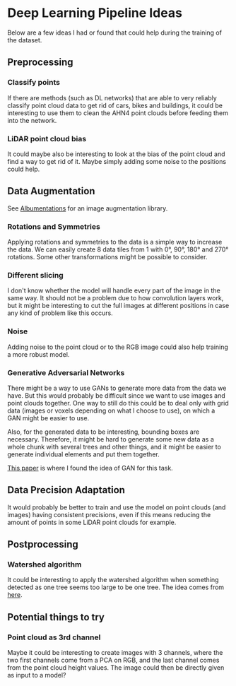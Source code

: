 # Deep Learning Pipeline Ideas

Below are a few ideas I had or found that could help during the training of the dataset.

## Preprocessing

### Classify points

If there are methods (such as DL networks) that are able to very reliably classify point cloud data to get rid of cars, bikes and buildings, it could be interesting to use them to clean the AHN4 point clouds before feeding them into the network.

### LiDAR point cloud bias

It could maybe also be interesting to look at the bias of the point cloud and find a way to get rid of it. Maybe simply adding some noise to the positions could help.

## Data Augmentation

See [Albumentations](https://albumentations.ai/docs/) for an image augmentation library.

### Rotations and Symmetries

Applying rotations and symmetries to the data is a simple way to increase the data. We can easily create 8 data tiles from 1 with 0°, 90°, 180° and 270° rotations. Some other transformations might be possible to consider.

### Different slicing

I don't know whether the model will handle every part of the image in the same way. It should not be a problem due to how convolution layers work, but it might be interesting to cut the full images at different positions in case any kind of problem like this occurs.

### Noise

Adding noise to the point cloud or to the RGB image could also help training a more robust model.

### Generative Adversarial Networks

There might be a way to use GANs to generate more data from the data we have. But this would probably be difficult since we want to use images and point clouds together. One way to still do this could be to deal only with grid data (images or voxels depending on what I choose to use), on which a GAN might be easier to use.

Also, for the generated data to be interesting, bounding boxes are necessary. Therefore, it might be hard to generate some new data as a whole chunk with several trees and other things, and it might be easier to generate individual elements and put them together.

[This paper](https://www.frontiersin.org/journals/plant-science/articles/10.3389/fpls.2022.914974/full) is where I found the idea of GAN for this task.

## Data Precision Adaptation

It would probably be better to train and use the model on point clouds (and images) having consistent precisions, even if this means reducing the amount of points in some LiDAR point clouds for example.

## Postprocessing

### Watershed algorithm

It could be interesting to apply the watershed algorithm when something detected as one tree seems too large to be one tree. The idea comes from [here](https://ieeexplore.ieee.org/stamp/stamp.jsp?arnumber=9652063).

## Potential things to try

### Point cloud as 3rd channel

Maybe it could be interesting to create images with 3 channels, where the two first channels come from a PCA on RGB, and the last channel comes from the point cloud height values. The image could then be directly given as input to a model?

